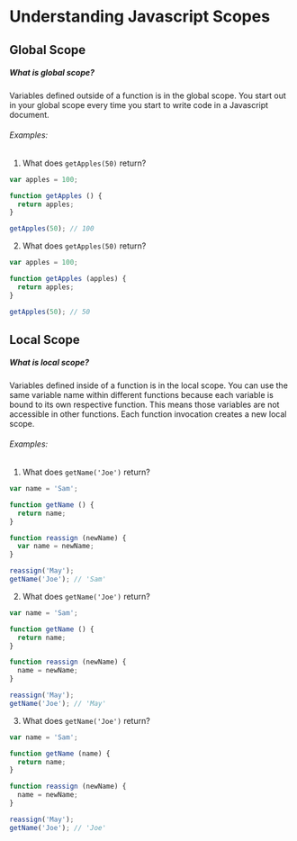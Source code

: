 # Understanding Javascript Scopes

## Global Scope

##### What is global scope?

Variables defined outside of a function is in the global scope. You start out in your global scope every time you start to write code in a Javascript document.

###### Examples: 

1) What does `getApples(50)` return?

```js
var apples = 100;

function getApples () {
  return apples;
}

getApples(50); // 100
```

2) What does `getApples(50)` return?

```js
var apples = 100;

function getApples (apples) {
  return apples;
}

getApples(50); // 50
```

## Local Scope

##### What is local scope?

Variables defined inside of a function is in the local scope. You can use the same variable name within different functions because each variable is bound to its own respective function. This means those variables are not accessible in other functions. Each function invocation creates a new local scope.

###### Examples: 

1) What does `getName('Joe')` return?

```js
var name = 'Sam';

function getName () {
  return name;
}

function reassign (newName) {
  var name = newName;
}

reassign('May');
getName('Joe'); // 'Sam'
```

2) What does `getName('Joe')` return?

```js
var name = 'Sam';

function getName () {
  return name;
}

function reassign (newName) {
  name = newName;
}

reassign('May');
getName('Joe'); // 'May'
```

3) What does `getName('Joe')` return?

```js
var name = 'Sam';

function getName (name) {
  return name;
}

function reassign (newName) {
  name = newName;
}

reassign('May');
getName('Joe'); // 'Joe'
```


